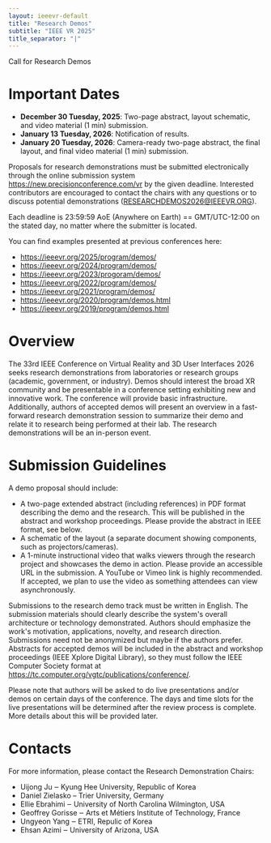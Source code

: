 ```yaml
---
layout: ieeevr-default
title: "Research Demos"
subtitle: "IEEE VR 2025"
title_separator: "|"
---
```


<script type="text/javascript">
    $(document).ready(function(){
		var email = ""; 
		var domain = "ieeevr.org"; 

	    email = "researchdemos2025"; 		
		$(".researchdemos").html("<span class='text-nowrap'><a href=javascript:location='" + "mail" + "to:" + email + "@" + domain + "'><i class='fas fa-fw fa-envelope-square emailIconSm' style=''></i><i class='emailTextSm'>" + email + "@" + domain + "</a></i></span>");            
	});
</script>

<p class="big_title" style="padding-bottom:0; margin-bottom:0">Call for Research Demos</p> 

<h1>Important Dates</h1>
<ul>
<li><strong class="red">December 30 Tuesday, 2025</strong>: Two-page abstract, layout schematic, and video material (1 min) submission.</li>
<li><strong class="red">January 13 Tuesday, 2026</strong>: Notification of results.</li>
<li><strong class="red">January 20 Tuesday, 2026</strong>: Camera-ready two-page abstract, the final layout, and final video material (1 min) submission.
</li>
</ul>

<p>
Proposals for research demonstrations must be submitted electronically through the online submission system <a href="https://new.precisionconference.com/vr" target="_blank">https://new.precisionconference.com/vr</a> by the given deadline. Interested contributors are encouraged to contact the chairs with any questions or to discuss potential demonstrations (<a href="mailto:RESEARCHDEMOS2026@IEEEVR.ORG">RESEARCHDEMOS2026@IEEEVR.ORG</a>).
</p>


<p>
Each deadline is 23:59:59 AoE (Anywhere on Earth) == GMT/UTC-12:00 on the stated day, no matter where the submitter is located.</p>


<p>
You can find examples presented at previous conferences here:</p>

<ul>
<li><a href="https://ieeevr.org/2025/program/demos/" target="_blank">https://ieeevr.org/2025/program/demos/</a></li>
<li><a href="https://ieeevr.org/2024/program/demos/" target="_blank">https://ieeevr.org/2024/program/demos/</a></li>
<li><a href="https://ieeevr.org/2023/progoram/demos/" target="_blank">https://ieeevr.org/2023/progoram/demos/</a></li>
<li><a href="https://ieeevr.org/2022/program/demos/" target="_blank">https://ieeevr.org/2022/program/demos/</a></li>
<li><a href="https://ieeevr.org/2021/program/demos/" target="_blank">https://ieeevr.org/2021/program/demos/</a></li>
<li><a href="https://ieeevr.org/2020/program/demos.html" target="_blank">https://ieeevr.org/2020/program/demos.html</a></li>
<li><a href="https://ieeevr.org/2019/program/demos.html" target="_blank">https://ieeevr.org/2019/program/demos.html</a></li>
</ul>

<h1>Overview</h1>
<p>
The 33rd IEEE Conference on Virtual Reality and 3D User Interfaces 2026 seeks research demonstrations from laboratories or research groups (academic, government, or industry). Demos should interest the broad XR community and be presentable in a conference setting exhibiting new and innovative work. The conference will provide basic infrastructure. Additionally, authors of accepted demos will present an overview in a fast-forward research demonstration session to summarize their demo and relate it to research being performed at their lab. The research demonstrations will be an in-person event.
</p>

<h1>Submission Guidelines</h1>
<p>A demo proposal should include:</p>
<ul>
<li> A two-page extended abstract (including references) in PDF format describing the demo and the research. This will be published in the abstract and workshop proceedings. Please provide the abstract in IEEE format, see below.</li>
<li> A schematic of the layout (a separate document showing components, such as projectors/cameras).</li>
<li> A 1-minute instructional video that walks viewers through the research project and showcases the demo in action. Please provide an accessible URL in the submission. A YouTube or Vimeo link is highly recommended. If accepted, we plan to use the video as something attendees can view asynchronously.</li>
</ul>
<p>
Submissions to the research demo track must be written in English. The submission materials should clearly describe the system's overall architecture or technology demonstrated. Authors should emphasize the work's motivation, applications, novelty, and research direction. Submissions need not be anonymized but maybe if the authors prefer. Abstracts for accepted demos will be included in the abstract and workshop proceedings (IEEE Xplore Digital Library), so they must follow the IEEE Computer Society format at <a href="https://tc.computer.org/vgtc/publications/conference/" target="_blank">https://tc.computer.org/vgtc/publications/conference/</a>. </p>


<p>Please note that authors will be asked to do live presentations and/or demos on certain days of the conference. The days and time slots for the live presentations will be determined after the review process is complete. More details about this will be provided later.</p>

<h1>Contacts</h1>
<p>For more information, please contact the Research Demonstration Chairs:</p>
<ul>
<li>Uijong Ju ‒ Kyung Hee University, Republic of Korea</li>
<li>Daniel Zielasko – Trier University, Germany</li>
<li>Ellie Ebrahimi ‒ University of North Carolina Wilmington, USA</li>
<li>Geoffrey Gorisse ‒ Arts et Métiers Institute of Technology, France</li>
<li>Ungyeon Yang  ‒ ETRI, Repulic of Korea</li>
<li>Ehsan Azimi ‒ University of Arizona, USA</li>
</ul>



